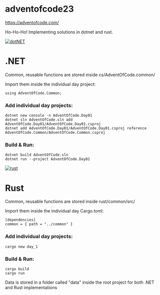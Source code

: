 # adventofcode23

https://adventofcode.com/

Ho-Ho-Ho! Implementing solutions in dotnet and rust.

[![dotNET](https://cdn3.emoji.gg/emojis/6774_dotNET.png)](https://emoji.gg/emoji/6774_dotNET)
# .NET

Common, reusable functions are stored inside cs/AdventOfCode.common/

Import them inside the individual day project:
```
using AdventOfCode.Common;
```

### Add individual day projects:
```
dotnet new console -n AdventOfCode.Day01
dotnet sln AdventOfCode.sln add AdventOfCode.Day01/AdventOfCode.Day01.csproj
dotnet add AdventOfCode.Day01/AdventOfCode.Day01.csproj reference AdventOfCode.Common/AdventOfCode.Common.csproj
```

### Build & Run:
```
dotnet build AdventOfCode.sln
dotnet run --project AdventOfCode.Day01
```

[![rust](https://cdn3.emoji.gg/emojis/4504-rust.png)](https://emoji.gg/emoji/4504-rust)
# Rust 

Common, reusable functions are stored inside rust/common/src/

Import them inside the individual day Cargo.toml:
```
[dependencies]
common = { path = "../common" }
```

### Add individual day projects:
```
cargo new day_1
```

### Build & Run:
```
cargo build
cargo run
```

Data is stored in a folder called "data" inside the root project for both .NET and Rust implementations